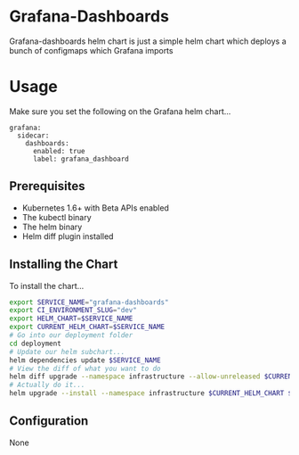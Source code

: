 # Grafana-Dashboards

Grafana-dashboards helm chart is just a simple helm chart which deploys a bunch of configmaps which Grafana imports

# Usage

Make sure you set the following on the Grafana helm chart...

```
grafana:
  sidecar:
    dashboards:
      enabled: true
      label: grafana_dashboard
```

## Prerequisites

- Kubernetes 1.6+ with Beta APIs enabled
- The kubectl binary
- The helm binary
- Helm diff plugin installed

## Installing the Chart

To install the chart...

```bash
export SERVICE_NAME="grafana-dashboards"
export CI_ENVIRONMENT_SLUG="dev"
export HELM_CHART=$SERVICE_NAME
export CURRENT_HELM_CHART=$SERVICE_NAME
# Go into our deployment folder
cd deployment
# Update our helm subchart...
helm dependencies update $SERVICE_NAME
# View the diff of what you want to do
helm diff upgrade --namespace infrastructure --allow-unreleased $CURRENT_HELM_CHART $HELM_CHART     -f $CURRENT_HELM_CHART/values.yaml  -f $CURRENT_HELM_CHART/values-$CI_ENVIRONMENT_SLUG.yaml
# Actually do it...
helm upgrade --install --namespace infrastructure $CURRENT_HELM_CHART $HELM_CHART     -f $CURRENT_HELM_CHART/values.yaml   -f $CURRENT_HELM_CHART/values-$CI_ENVIRONMENT_SLUG.yaml
```

## Configuration

None